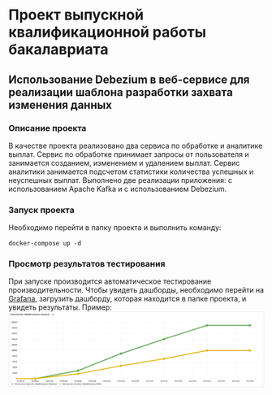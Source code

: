 # Проект выпускной квалификационной работы бакалавриата
## Использование Debezium в веб-сервисе для реализации шаблона разработки захвата изменения данных
### Описание проекта
В качестве проекта реализовано два сервиса по обработке и аналитике выплат. Сервис по обработке принимает запросы от
пользователя и занимается созданием, изменением и удалением выплат. Сервис аналитики занимается подсчетом статистики
количества успешных и неуспешных выплат. Выполнено две реализации приложения: с использованием Apache Kafka и с 
использованием Debezium.
### Запуск проекта
Необходимо перейти в папку проекта и выполнить команду:
```shell
docker-compose up -d
```
### Просмотр результатов тестирования
При запуске производится автоматическое тестирование производительности. Чтобы увидеть дашборды, необходимо перейти
на [Grafana](http://localhost:3001), загрузить дашборду, которая находится в папке проекта, и увидеть результаты. 
Пример:
![dashboard_example](https://github.com/Arcturs/debezium-vs-kafka/blob/master/dashboard_example.png)
